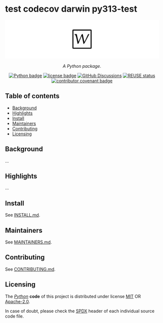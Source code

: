 <!--
SPDX-FileCopyrightText: © 2025 Romain Brault <mail@romainbrault.com>

SPDX-License-Identifier: CC0-1.0
-->

# test codecov darwin py313-test

![test codecov darwin py313-test banner](docs/_static/banner.svg)
<div align="center">
    <p>
        <em>
            A Python package.
        </em>
    </p>
    <p>
        <a href="https://www.python.org/"><img alt="Python badge" src="https://img.shields.io/badge/Python->=3.13-306998.svg?logo=Python&logoColor=ffd43b"/></a>
        <a href="https://spdx.org/licenses"><img alt="license badge" src="https://img.shields.io/badge/📝_License-MIT OR Apache--2.0-4CAF50.svg"/></a>
        <a href="https://github.com/whiteprints-tests/test-codecov-darwin-py313-test/discussions"><img alt="GitHub Discussions" src="https://img.shields.io/github/discussions/whiteprints-tests/test-codecov-darwin-py313-test.svg?logo=GitHub"></a>
        <a href="https://api.reuse.software/info/github.com/whiteprints-tests/test-codecov-darwin-py313-test"><img alt="REUSE status" src="https://api.reuse.software/badge/github.com/whiteprints-tests/test-codecov-darwin-py313-test"/></a>
        <a href="https://www.contributor-covenant.org/version/2/1/code_of_conduct/"><img alt="contributor covenant badge" src="https://img.shields.io/badge/Contributor_Covenant-2.1-4BAAAA.svg?logo=contributorcovenant"/></a>
    </p>
</div>

## Table of contents

- [Background](#background)
- [Highlights](#highlights)
- [Install](#install)
- [Maintainers](#maintainers)
- [Contributing](#contributing)
- [Licensing](#licensing)

## Background

...

## Highlights

...

## Install

See [INSTALL.md](INSTALL.md).

## Maintainers

See [MAINTAINERS.md](MAINTAINERS.md).

## Contributing

See [CONTRIBUTING.md](CONTRIBUTING.md).

## Licensing

The _[Python]_ **code** of this project is distributed under license [MIT](https://spdx.org/licenses/MIT) OR [Apache-2.0](https://spdx.org/licenses/Apache-2.0).

In case of doubt, please check the [SPDX] header of each individual source code file.

[Python]: https://www.python.org/
[SPDX]: https://spdx.dev/
[REUSE]: https://reuse.software/
